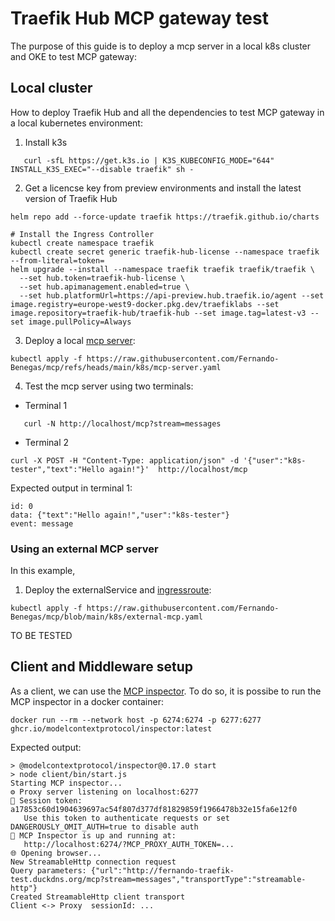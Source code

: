 # Traefik Hub MCP gateway test

The purpose of this guide is to deploy a mcp server in a local k8s cluster and OKE to test MCP gateway:

## Local cluster

How to deploy Traefik Hub and all the dependencies to test MCP gateway in a local kubernetes environment:

1. Install k3s
   
```shell
   curl -sfL https://get.k3s.io | K3S_KUBECONFIG_MODE="644" INSTALL_K3S_EXEC="--disable traefik" sh -
   ```
2. Get a licencse key from preview environments and install the latest version of Traefik Hub
  
```shell
helm repo add --force-update traefik https://traefik.github.io/charts

# Install the Ingress Controller
kubectl create namespace traefik
kubectl create secret generic traefik-hub-license --namespace traefik --from-literal=token=
helm upgrade --install --namespace traefik traefik traefik/traefik \
  --set hub.token=traefik-hub-license \
  --set hub.apimanagement.enabled=true \
  --set hub.platformUrl=https://api-preview.hub.traefik.io/agent --set image.registry=europe-west9-docker.pkg.dev/traefiklabs --set image.repository=traefik-hub/traefik-hub --set image.tag=latest-v3 --set image.pullPolicy=Always
  ```

3. Deploy a local [mcp server](https://github.com/Fernando-Benegas/mcp/blob/main/k8s/mcp-server.yaml):

```shell
kubectl apply -f https://raw.githubusercontent.com/Fernando-Benegas/mcp/refs/heads/main/k8s/mcp-server.yaml
```   

4. Test the mcp server using two terminals:
 
  - Terminal 1
     
```shell
   curl -N http://localhost/mcp?stream=messages
```
  - Terminal 2
     
```shell
curl -X POST -H "Content-Type: application/json" -d '{"user":"k8s-tester","text":"Hello again!"}'  http://localhost/mcp
```

   Expected output in terminal 1:

```
id: 0
data: {"text":"Hello again!","user":"k8s-tester"}
event: message
```

### Using an external MCP server

In this example, 

1. Deploy the externalService and [ingressroute](https://github.com/Fernando-Benegas/mcp/blob/main/k8s/external-mcp.yaml):

```shell
kubectl apply -f https://raw.githubusercontent.com/Fernando-Benegas/mcp/blob/main/k8s/external-mcp.yaml
```


TO BE TESTED

## Client and Middleware setup

As a client, we can use the [MCP inspector](https://github.com/modelcontextprotocol/inspector). To do so, it is possibe to run the MCP inspector in a docker container:

```shell
docker run --rm --network host -p 6274:6274 -p 6277:6277 ghcr.io/modelcontextprotocol/inspector:latest
```

Expected output:

```
> @modelcontextprotocol/inspector@0.17.0 start
> node client/bin/start.js
Starting MCP inspector...
⚙️ Proxy server listening on localhost:6277
🔑 Session token: a17853c60d1904639697ac54f807d377df81829859f1966478b32e15fa6e12f0
   Use this token to authenticate requests or set DANGEROUSLY_OMIT_AUTH=true to disable auth
🚀 MCP Inspector is up and running at:
   http://localhost:6274/?MCP_PROXY_AUTH_TOKEN=...
🌐 Opening browser...
New StreamableHttp connection request
Query parameters: {"url":"http://fernando-traefik-test.duckdns.org/mcp?stream=messages","transportType":"streamable-http"}
Created StreamableHttp client transport
Client <-> Proxy  sessionId: ...
```
